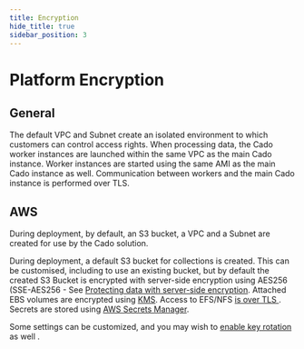 ```yaml
---
title: Encryption
hide_title: true
sidebar_position: 3
---
```


# Platform Encryption

## General
The default VPC and Subnet create an isolated environment to which customers can control access rights. 
When processing data, the Cado worker instances are launched within the same VPC as the main Cado instance.
Worker instances are started using the same AMI as the main Cado instance as well.
Communication between workers and the main Cado instance is performed over TLS.

## AWS
During deployment, by default, an S3 bucket, a VPC and a Subnet are created for use by the Cado solution.

During deployment, a default S3 bucket for collections is created. This can be customised, including to use an existing bucket, but by default the created S3 Bucket is encrypted with server-side encryption using AES256 (SSE-AES256 - See [Protecting data with server-side encryption](https://docs.aws.amazon.com/AmazonS3/latest/userguide/serv-side-encryption.html).
Attached EBS volumes are encrypted using [KMS](https://docs.aws.amazon.com/AWSEC2/latest/UserGuide/EBSEncryption.html).
Access to EFS/NFS [is over TLS ](https://docs.aws.amazon.com/efs/latest/ug/encryption-in-transit.html).
Secrets are stored using [AWS Secrets Manager](https://docs.aws.amazon.com/secretsmanager/latest/userguide/intro.html).

Some settings can be customized, and you may wish to [enable key rotation](https://docs.aws.amazon.com/kms/latest/developerguide/rotate-keys.html) as well .
